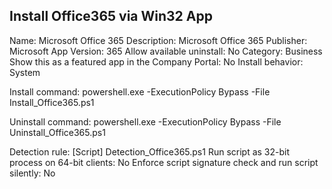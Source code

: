 ## Install Office365 via Win32 App

Name: Microsoft Office 365
Description: Microsoft Office 365
Publisher: Microsoft
App Version: 365
Allow available uninstall: No
Category: Business
Show this as a featured app in the Company Portal: No
Install behavior: System

Install command: powershell.exe -ExecutionPolicy Bypass -File Install_Office365.ps1

Uninstall command: powershell.exe -ExecutionPolicy Bypass -File Uninstall_Office365.ps1

Detection rule: [Script]
Detection_Office365.ps1
Run script as 32-bit process on 64-bit clients: No
Enforce script signature check and run script silently: No


